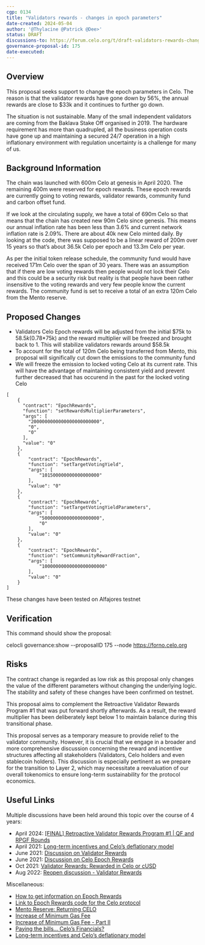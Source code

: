 ```yaml
---
cgp: 0134
title: "Validators rewards - changes in epoch parameters"
date-created: 2024-05-04
author: '@Thylacine @Patrick @Dee>'
status: DRAFT
discussions-to: https://forum.celo.org/t/draft-validators-rewards-change-in-epoch-parameters/7702
governance-proposal-id: 175
date-executed: 
---
```

 
## Overview

This proposal seeks support to change the epoch parameters in Celo. The reason is that the validator rewards have gone down by 56%, the annual rewards are close to $33k and it continues to further go down. 
 
The situation is not sustainable. Many of the small independent validators are coming from the Baklava Stake Off organised in 2019. The hardware requirement has more than quadrupled, all the business operation costs have gone up and maintaining a secured 24/7 operation in a high inflationary environment with regulation uncertainty is a challenge for many of us.
 
## Background Information
The chain was launched with 600m Celo at genesis in April 2020. The remaining 400m were reserved for epoch rewards. These epoch rewards are currently going to voting rewards, validator rewards, community fund and carbon offset fund. 

If we look at the circulating supply, we have a total of 690m Celo so that means that the chain has created new 90m Celo since genesis. This means our annual inflation rate has been less than 3.6% and current network inflation rate is 2.09%. There are about 40k new Celo minted daily. By looking at the code, there was supposed to be a linear reward of 200m over 15 years so that’s about 36.5k Celo per epoch and 13.3m Celo per year. 

As per the initial token release schedule, the community fund would have received 171m Celo over the span of 30 years. There was an assumption that if there are low voting rewards then people would not lock their Celo and this could be a security risk but reality is that people have been rather insensitive to the voting rewards and very few people know the current rewards. The community fund is set to receive a total of an extra 120m Celo from the Mento reserve.

## Proposed Changes
 
- Validators Celo Epoch rewards will be adjusted from the initial $75k to $58.5k (0.78*$75k) and the reward multiplier will be freezed and brought back to 1. This will stabilize validators rewards around $58.5k
- To account for the total of 120m Celo being transferred from Mento, this proposal will significally cut down the emissions to the community fund
- We will freeze the emission to locked voting Celo at its current rate. This will have the advantage of maintaining consistent yield and prevent further decreased that has occurend in the past for the locked voting Celo


```
[
    {
      "contract": "EpochRewards",
      "function": "setRewardsMultiplierParameters",
      "args": [
        "2000000000000000000000000",
        "0",
        "0"
      ],
      "value": "0"
    },
    {
        "contract": "EpochRewards",
        "function": "setTargetVotingYield",
        "args": [
            "101500000000000000000"
        ],
        "value": "0"
    },
    {
        "contract": "EpochRewards",
        "function": "setTargetVotingYieldParameters",
        "args": [
            "500000000000000000000",
            "0"
        ],
        "value": "0"
    },
    {
        "contract": "EpochRewards",
        "function": "setCommunityRewardFraction",
        "args": [
            "10000000000000000000000"
        ],
        "value": "0"
    }
]
```

These changes have been tested on Alfajores testnet 

## Verification

This command should show the proposal:

celocli governance:show --proposalID 175 --node https://forno.celo.org


## Risks

The contract change is regarded as low risk as this proposal only changes the value of the different parameters without changing the underlying logic. The stability and safety of these changes have been confirmed on testnet. 

This proposal aims to complement the Retroactive Validator Rewards Program #1 that was put forward shortly afterwards. As a result, the reward multiplier has been deliberately kept below 1 to maintain balance during this transitional phase.

This proposal serves as a temporary measure to provide relief to the validator community. However, it is crucial that we engage in a broader and more comprehensive discussion concerning the reward and incentive structures affecting all stakeholders (Validators, Celo holders and even stablecoin holders). This discussion is especially pertinent as we prepare for the transition to Layer 2, which may necessitate a reevaluation of our overall tokenomics to ensure long-term sustainability for the protocol economics. 

## Useful Links

Multiple discussions have been held around this topic over the course of 4 years:
* April 2024: [[FINAL] Retroactive Validator Rewards Program #1 | QF and RPGF Rounds](https://forum.celo.org/t/final-retroactive-validator-rewards-program-1-qf-and-rpgf-rounds/7889)
* April 2021: [Long-term incentives and Celo’s deflationary model](https://forum.celo.org/t/long-term-incentives-and-celos-deflationary-model/840)
* June 2021: [Discussion on Validator Rewards](https://forum.celo.org/t/discussion-on-validator-rewards/1163)
* June 2021: [Discussion on Celo Epoch Rewards](https://forum.celo.org/t/discussion-on-celo-epoch-rewards/1105)
* Oct 2021: [Validator Rewards: Rewarded in Celo or cUSD](https://forum.celo.org/t/validator-rewards-rewarded-in-celo-or-cusd/1442)
* Aug 2022: [Reopen discussion - Validator Rewards](https://forum.celo.org/t/reopen-discussion-validator-rewards/4082)

Miscellaneous:
* [How to get information on Epoch Rewards](https://forum.celo.org/t/celo-explorer-epoch-rewards-data-now-available/4948)
* [Link to Epoch Rewards code for the Celo protocol](https://github.com/celo-org/celo-monorepo/blob/master/packages/protocol/contracts/governance/EpochRewards.sol)
* [Mento Reserve: Returning CELO](https://forum.celo.org/t/mento-reserve-returning-celo/5236)
* [Increase of Minimum Gas Fee](https://forum.celo.org/t/increase-of-minimum-gas-fee/4616)
* [Increase of Minimum Gas Fee - Part II](https://forum.celo.org/t/increase-of-minimum-gas-fee-part-ii/4947)
* [Paying the bills… Celo’s Financials?](https://forum.celo.org/t/paying-the-bills-celos-financials/3720)
* [Long-term incentives and Celo’s deflationary model](https://forum.celo.org/t/long-term-incentives-and-celos-deflationary-model/840)

